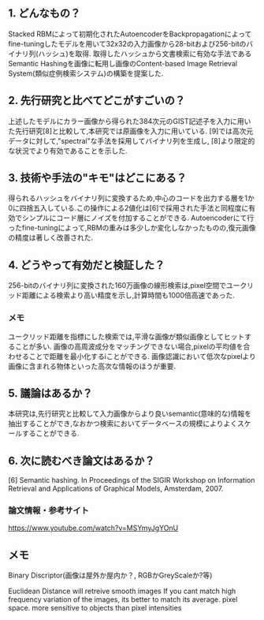 ## 1. どんなもの？
Stacked RBMによって初期化されたAutoencoderをBackpropagationによってfine-tuningしたモデルを用いて32x32の入力画像から28-bitおよび256-bitのバイナリ列(ハッシュ)を取得.
取得したハッシュから文書検索に有効な手法であるSemantic Hashingを画像に転用し画像のContent-based Image Retrieval System(類似症例検索システム)の構築を提案した.

## 2. 先行研究と比べてどこがすごいの？
上述したモデルにカラー画像から得られた384次元のGIST記述子を入力に用いた先行研究[8]と比較して,本研究では原画像を入力に用いている.
[9]では高次元データに対して,"spectral"な手法を採用してバイナリ列を生成し, [8]より限定的な状況でより有効であることを示した.

## 3. 技術や手法の"キモ"はどこにある？
得られるハッシュをバイナリ列に変換するため,中心のコードを出力する層を1か0に四捨五入している.この操作による2値化は[6]で採用された手法と同程度に有効でシンプルにコード層にノイズを付加することができる.
Autoencoderにて行ったfine-tuningによって,RBMの重みは多少しか変化しなかったものの,復元画像の精度は著しく改善された.

## 4. どうやって有効だと検証した？
256-bitのバイナリ列に変換された160万画像の線形検索は,pixel空間でユークリッド距離による検索より高い精度を示し,計算時間も1000倍高速であった.

### メモ
ユークリッド距離を指標にした検索では,平滑な画像が類似画像としてヒットすることが多い. 画像の高周波成分をマッチングできない場合,pixelの平均値を合わせることで距離を最小化するiことができる. 画像認識において低次なpixelより画像に含まれる物体といった高次な情報のほうが重要.

## 5. 議論はあるか？
本研究は,先行研究と比較して入力画像からより良いsemantic(意味的な)情報を抽出することができ,なおかつ検索においてデータベースの規模によりよくスケールすることができる.

## 6. 次に読むべき論文はあるか？
[6] Semantic hashing. In Proceedings of the SIGIR Workshop on Information Retrieval and Applications of Graphical Models, Amsterdam, 2007.

### 論文情報・参考サイト
https://www.youtube.com/watch?v=MSYmyJgYOnU

## メモ
Binary Discriptor(画像は屋外か屋内か？, RGBかGreyScaleか?等)

Euclidean Distance will retreive smooth images 
If you cant match high frequency variation of the images, its better to match its average. pixel space. more sensitive to objects than pixel intensities
